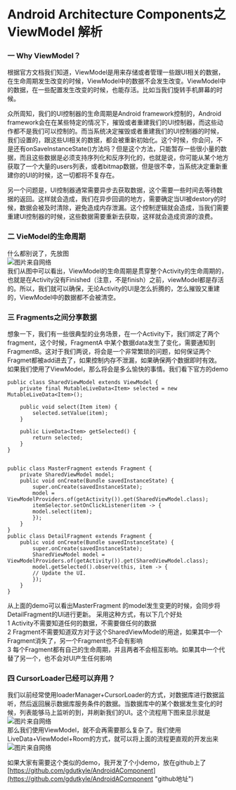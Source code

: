 # Android Architecture Components之ViewModel 解析  
### 一 Why ViewModel？  
根据官方文档我们知道，ViewModel是用来存储或者管理一些跟UI相关的数据，在生命周期发生改变的时候，ViewModel中的数据不会发生改变。ViewModel中的数据，在一些配置发生改变的时候，也能存活。比如当我们旋转手机屏幕的时候。  

众所周知，我们的UI控制器的生命周期是Android framework控制的，Android framework会在在某些特定的情况下，摧毁或者重建我们的UI控制器，而这些动作都不是我们可以控制的。而当系统决定摧毁或者重建我们的UI控制器的时候，我们设置的，跟这些UI相关的数据，都会被重新初始化。这个时候，你会问，不是还有onSaveInstanceState()方法吗？但是这个方法，只能暂存一些很小量的数据，而且这些数据是必须支持序列化和反序列化的，也就是说，你可能从某个地方获取了一个大量的users列表，或者bitmap数据，但是很不幸，当系统决定重新重建你的UI的时候，这一切都将不复存在。  

另一个问题是，UI控制器通常需要异步去获取数据，这个需要一些时间去等待数据的返回。这样就会造成，我们在异步回调的地方，需要确定当UI被destory的时候，数据会被及时清除，避免造成内存泄漏。这个控制逻辑就会造成，当我们需要重建UI控制器的时候，这些数据需要重新去获取，这样就会造成资源的浪费。  

### 二 VieModel的生命周期  
什么都别说了，先放图  
![图片来自网络](https://i.imgur.com/G4W4G8E.png)  
我们从图中可以看出，ViewModel的生命周期是贯穿整个Activity的生命周期的，也就是在Activity没有Finished（注意，不是finish）之前，viewModel都是存活的。所以，我们就可以确保，无论Activity的UI是怎么折腾的，怎么摧毁又重建的，ViewModel中的数据都不会被清空。  

### 三 Fragments之间分享数据  
想象一下，我们有一些很典型的业务场景，在一个Activity下，我们绑定了两个fragment，这个时候，FragmentA
中某个数据data发生了变化，需要通知到FragmentB。这对于我们两说，将会是一个非常繁琐的问题，如何保证两个Fragmet都被add进去了，如果控制内存不泄漏，如果确保两个数据即时有效。  
如果我们使用了ViewModel，那么将会是多么愉快的事情。我们看下官方的demo  

    public class SharedViewModel extends ViewModel {
    	private final MutableLiveData<Item> selected = new MutableLiveData<Item>();

    	public void select(Item item) {
       		selected.setValue(item);
    	}

    	public LiveData<Item> getSelected() {
        	return selected;
   		}
	}


    public class MasterFragment extends Fragment {
    	private SharedViewModel model;
    	public void onCreate(Bundle savedInstanceState) {
        	super.onCreate(savedInstanceState);
        	model = ViewModelProviders.of(getActivity()).get(SharedViewModel.class);
        	itemSelector.setOnClickListener(item -> {
            model.select(item);
        	});
    	}
    }
    public class DetailFragment extends Fragment {
    	public void onCreate(Bundle savedInstanceState) {
        	super.onCreate(savedInstanceState);
        	SharedViewModel model = ViewModelProviders.of(getActivity()).get(SharedViewModel.class);
        	model.getSelected().observe(this, item -> {
           	// Update the UI.
        	});
    	}
	}  
从上面的demo可以看出MasterFragment 的model发生变更的时候，会同步将DetailFragment的UI进行更新。 
采用这种方式，有以下几个好处  
1 Activity不需要知道任何的数据，不需要做任何的数据  
2 Fragment不需要知道双方对于这个SharedViewModel的用途，如果其中一个Fragment消失了，另一个Fragment也不会有影响  
3 每个Fragment都有自己的生命周期，并且两者不会相互影响。如果其中一个代替了另一个，也不会对UI产生任何影响  

### 四 CursorLoader已经可以弃用？  
我们以前经常使用loaderManager+CursorLoader的方式，对数据库进行数据监听，然后返回展示数据库服务条件的数据。当数据库中的某个数据发生变化的时候，列表能够马上监听的到，并刷新我们的UI。这个流程用下图来显示就是  
![图片来自网络](https://i.imgur.com/2x0HIOR.png)  
那么我们使用ViewModel，就不会再需要那么复杂了。我们使用LiveData+ViewModel+Room的方式，就可以将上面的流程更直观的开发出来  
![图片来自网络](https://i.imgur.com/5QRHdH4.png)

如果大家有需要这个类似的demo，我开发了个小demo，放在github上了  
[https://github.com/gdutkyle/AndroidAComponent](https://github.com/gdutkyle/AndroidAComponent "github地址")  
